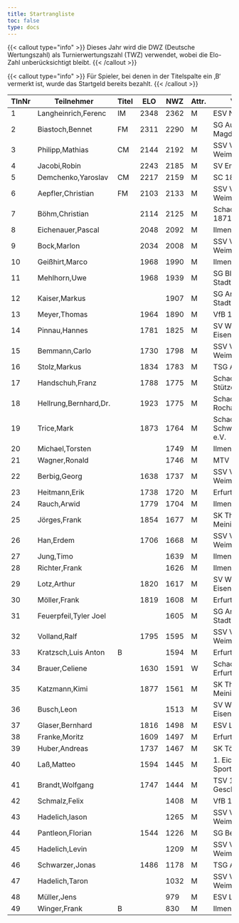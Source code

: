 ```yaml
---
title: Startrangliste
toc: false
type: docs
---
```


{{< callout type="info" >}}
Dieses Jahr wird die DWZ (Deutsche Wertungszahl) als Turnierwertungszahl (TWZ) verwendet, wobei die Elo-Zahl unberücksichtigt bleibt.
{{< /callout >}}


{{< callout type="info" >}}
Für Spieler, bei denen in der Titelspalte ein ‚B‘ vermerkt ist, wurde das Startgeld bereits bezahlt.
{{< /callout >}}

| TlnNr | Teilnehmer | Titel | ELO | NWZ | Attr. | Verein/Ort | Land | Geburt | FideKenn. | PKZ |
| --- | --- | --- | --- | --- | --- | --- | --- | --- | --- | --- | 
| 1 | Langheinrich,Ferenc | IM | 2348 | 2362 | M | ESV Nickelhütte Aue | GER | 1983 | 4641973 | 10124364 |
| 2 | Biastoch,Bennet | FM | 2311 | 2290 | M | SG Aufbau Elbe Magdeburg | GER | 2002 | 12939889 | 10279476 |
| 3 | Philipp,Mathias | CM | 2144 | 2192 | M | SSV Vimaria 91 Weimar | GER | 1999 | 12958883 | 10269201 |
| 4 | Jacobi,Robin |  | 2243 | 2185 | M | SV Empor Erfurt | GER | 1991 | 24646962 | 10093102 |
| 5 | Demchenko,Yaroslav | CM | 2217 | 2159 | M | SC 1868 Bamberg | UKR | 2007 | 14186667 | 10794860 |
| 6 | Aepfler,Christian | FM | 2103 | 2133 | M | SSV Vimaria 91 Weimar | GER | 1972 | 4628306 | 10000948 |
| 7 | Böhm,Christian |  | 2114 | 2125 | M | Schachgemeinschaft 1871 Löberitz | GER | 1990 | 12922544 | 10019162 |
| 8 | Eichenauer,Pascal |  | 2048 | 2092 | M | Ilmenauer SV | GER | 1999 | 12991848 | 10276112 |
| 9 | Bock,Marlon |  | 2034 | 2008 | M | SSV Vimaria 91 Weimar | GER | 2007 | 16244931 | 10598565 |
| 10 | Geißhirt,Marco |  | 1968 | 1990 | M | Ilmenauer SV | GER | 1990 | 4610563 | 10059257 |
| 11 | Mehlhorn,Uwe |  | 1968 | 1939 | M | SG Blau-Weiß Stadtilm | GER | 1961 | 4619552 | 10139500 |
| 12 | Kaiser,Markus |  |  | 1907 | M | SG Arnstadt-Stadtilm | GER | 2009 | 34699694 | 10771939 |
| 13 | Meyer,Thomas |  | 1964 | 1890 | M | VfB 1919 Vacha | GER | 1955 | 16285980 | 10143017 |
| 14 | Pinnau,Hannes |  | 1781 | 1825 | M | SV Wartburgstadt Eisenach | GER | 2005 | 34681418 | 10801645 |
| 15 | Bemmann,Carlo |  | 1730 | 1798 | M | SSV Vimaria 91 Weimar | GER | 2010 | 533010331 | 10786459 |
| 16 | Stolz,Markus |  | 1834 | 1783 | M | TSG Apolda | GER | 2002 | 12995657 | 10406820 |
| 17 | Handschuh,Franz |  | 1788 | 1775 | M | Schachverein Stützerbach | GER | 1948 | 34602615 | 10073513 |
| 18 | Hellrung,Bernhard,Dr. |  | 1923 | 1775 | M | Schachclub Rochade Leinefelde | GER | 1962 | 4692420 | 10079581 |
| 19 | Trice,Mark |  | 1873 | 1764 | M | Schachklub Schweinfurt 2000 e.V. | GER | 1960 | 12920037 | 10225460 |
| 20 | Michael,Torsten |  |  | 1749 | M | Ilmenauer SV | GER | 1967 | 12982784 | 10143175 |
| 21 | Wagner,Ronald |  |  | 1746 | M | MTV 1876 Saalfeld | GER | 1963 | 4676165 | 10233289 |
| 22 | Berbig,Georg |  | 1638 | 1737 | M | SSV Vimaria 91 Weimar | GER | 2010 | 34640401 | 10702455 |
| 23 | Heitmann,Erik |  | 1738 | 1720 | M | Erfurter Schachklub | GER | 2012 | 34608940 | 10764825 |
| 24 | Rauch,Arwid |  | 1779 | 1704 | M | Ilmenauer SV | GER | 2003 | 16215923 | 10283822 |
| 25 | Jörges,Frank |  | 1854 | 1677 | M | SK Theaterstadt Meiningen | GER | 1959 | 24669415 | 10095989 |
| 26 | Han,Erdem |  | 1706 | 1668 | M | SSV Vimaria 91 Weimar | GER | 2011 | 533000646 | 10842711 |
| 27 | Jung,Timo |  |  | 1639 | M | Ilmenauer SV | GER | 2005 | 533029865 | 10845239 |
| 28 | Richter,Frank |  |  | 1626 | M | Ilmenauer SV | GER | 1969 | 16279727 | 10175929 |
| 29 | Lotz,Arthur |  | 1820 | 1617 | M | SV Wartburgstadt Eisenach | GER | 2008 | 34681280 | 10787887 |
| 30 | Möller,Frank |  | 1819 | 1608 | M | Erfurter Schachklub | GER | 1960 | 1270767 | 10145202 |
| 31 | Feuerpfeil,Tyler Joel |  |  | 1605 | M | SG Arnstadt-Stadtilm | GER | 2008 | 533050805 | 10651119 |
| 32 | Volland,Ralf |  | 1795 | 1595 | M | SSV Vimaria 91 Weimar | GER | 1953 | 24640123 | 10230969 |
| 33 | Kratzsch,Luis Anton | B |  | 1594 | M | Erfurter Schachklub | GER | 2009 | 356095438 | 10830247 |
| 34 | Brauer,Celiene |  | 1630 | 1591 | W | Schachclub Turm Erfurt | GER | 2009 | 34663622 | 10724741 |
| 35 | Katzmann,Kimi |  | 1877 | 1561 | M | SK Theaterstadt Meiningen | GER | 2010 | 533003378 | 10833057 |
| 36 | Busch,Leon |  |  | 1513 | M | SV Wartburgstadt Eisenach | GER | 2007 | 533032980 | 10856845 |
| 37 | Glaser,Bernhard |  | 1816 | 1498 | M | ESV Lok Sömmerda | GER | 1960 | 24638331 | 10061931 |
| 38 | Franke,Moritz |  | 1609 | 1497 | M | Erfurter Schachklub | GER | 2013 | 34629475 | 10774247 |
| 39 | Huber,Andreas |  | 1737 | 1467 | M | SK Töging | GER | 1978 | 34639306 | 10090023 |
| 40 | Laß,Matteo |  | 1594 | 1445 | M | 1. Eichsfelder Sportclub - Abt. | GER | 2015 | 533019940 | 10793615 |
| 41 | Brandt,Wolfgang |  | 1747 | 1444 | M | TSV 1886 Geschwenda | GER | 1960 | 16202465 | 10257345 |
| 42 | Schmalz,Felix |  |  | 1408 | M | VfB 1919 Vacha | GER | 2007 |  | 10838557 |
| 43 | Hadelich,Iason |  |  | 1265 | M | SSV Vimaria 91 Weimar | GER | 2012 |  | 10839797 |
| 44 | Pantleon,Florian |  | 1544 | 1226 | M | SG Bettringen | GER | 1999 | 533016836 | 10535931 |
| 45 | Hadelich,Levin |  |  | 1209 | M | SSV Vimaria 91 Weimar | GER | 2010 |  | 10856829 |
| 46 | Schwarzer,Jonas |  | 1486 | 1178 | M | TSG Apolda | GER | 2006 | 34686223 | 10829349 |
| 47 | Hadelich,Taron |  |  | 1032 | M | SSV Vimaria 91 Weimar | GER | 2016 |  | 10839799 |
| 48 | Müller,Jens |  |  | 979 | M | ESV Lok Meiningen | GER | 1969 | 34692878 | 10856143 |
| 49 | Winger,Frank | B |  | 830 | M | Ilmenauer SV | GER | 1964 | 16233069 | 10651767 |